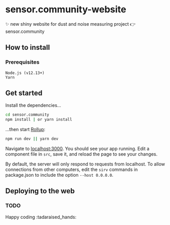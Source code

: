 # sensor.community-website

:sparkles: new shiny website for dust and noise measuring project :point_right: sensor.community

## How to install
### Prerequisites

    Node.js (v12.13+)
    Yarn

## Get started

Install the dependencies...

```bash
cd sensor.community
npm install | or yarn install
```

...then start [Rollup](https://rollupjs.org):

```bash
npm run dev || yarn dev
```

Navigate to [localhost:3000](http://localhost:3000). 
You should see your app running. Edit a component file in `src`, save it, and reload the page to see your changes.

By default, the server will only respond to requests from localhost. To allow connections from other computers, edit the `sirv` commands in package.json to include the option `--host 0.0.0.0`.


## Deploying to the web
### TODO


Happy coding :tadaraised_hands: